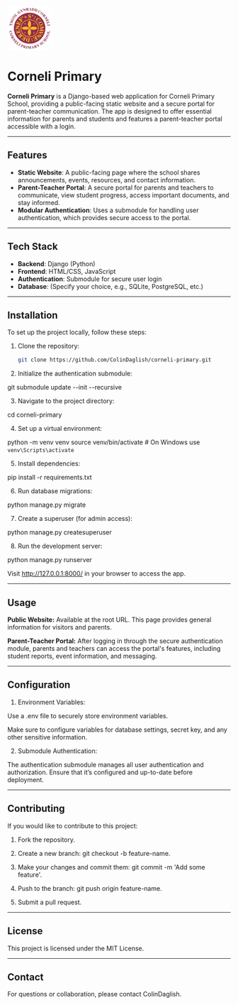 <img src= "/static/website_content/images/corneli-primary-logo.png" width=100px height=100px>

# Corneli Primary

**Corneli Primary** is a Django-based web application for Corneli Primary School, providing a public-facing static website and a secure portal for parent-teacher communication. The app is designed to offer essential information for parents and students and features a parent-teacher portal accessible with a login.

---

## Features

- **Static Website**: A public-facing page where the school shares announcements, events, resources, and contact information.
- **Parent-Teacher Portal**: A secure portal for parents and teachers to communicate, view student progress, access important documents, and stay informed.
- **Modular Authentication**: Uses a submodule for handling user authentication, which provides secure access to the portal.

---

## Tech Stack

- **Backend**: Django (Python)
- **Frontend**: HTML/CSS, JavaScript
- **Authentication**: Submodule for secure user login
- **Database**: (Specify your choice, e.g., SQLite, PostgreSQL, etc.)

---

## Installation

To set up the project locally, follow these steps:

1. Clone the repository:
   ```bash
   git clone https://github.com/ColinDaglish/corneli-primary.git

2. Initialize the authentication submodule:

git submodule update --init --recursive


3. Navigate to the project directory:

cd corneli-primary


4. Set up a virtual environment:

python -m venv venv
source venv/bin/activate  # On Windows use `venv\Scripts\activate`


5. Install dependencies:

pip install -r requirements.txt


6. Run database migrations:

python manage.py migrate


7. Create a superuser (for admin access):

python manage.py createsuperuser


8. Run the development server:

python manage.py runserver

Visit http://127.0.0.1:8000/ in your browser to access the app.




---

## Usage

**Public Website:** Available at the root URL. This page provides general information for visitors and parents.

**Parent-Teacher Portal:** After logging in through the secure authentication module, parents and teachers can access the portal's features, including student reports, event information, and messaging.



---

## Configuration

1. Environment Variables:

Use a .env file to securely store environment variables.

Make sure to configure variables for database settings, secret key, and any other sensitive information.



2. Submodule Authentication:

The authentication submodule manages all user authentication and authorization. Ensure that it’s configured and up-to-date before deployment.





---

## Contributing

If you would like to contribute to this project:

1. Fork the repository.


2. Create a new branch: git checkout -b feature-name.


3. Make your changes and commit them: git commit -m 'Add some feature'.


4. Push to the branch: git push origin feature-name.


5. Submit a pull request.




---

## License

This project is licensed under the MIT License.


---

## Contact

For questions or collaboration, please contact ColinDaglish.

